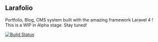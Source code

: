 ## Larafolio

Portfolio, Blog, CMS system built with the amazing framework Laravel 4 ! This is a WIP in Alpha stage. Stay tuned!

[![Build Status](https://travis-ci.org/Tyloo/LaraFolio.png?branch=master)](https://travis-ci.org/Tyloo/LaraFolio)